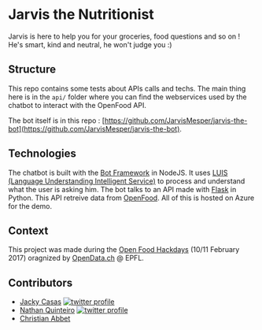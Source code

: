 # Jarvis the Nutritionist

Jarvis is here to help you for your groceries, food questions and so on ! He's smart, kind and neutral, he won't judge you :)


## Structure

This repo contains some tests about APIs calls and techs. The main thing here is in the `api/` folder where you can find the webservices used by the chatbot to interact with the OpenFood API.

The bot itself is in this repo : [https://github.com/JarvisMesper/jarvis-the-bot](https://github.com/JarvisMesper/jarvis-the-bot).


## Technologies

The chatbot is built with the [Bot Framework](https://dev.botframework.com) in NodeJS. It uses [LUIS (Language Understanding Intelligent Service)](https://www.luis.ai) to process and understand what the user is asking him. The bot talks to an API made with [Flask](http://flask.pocoo.org) in Python. This API retreive data from [OpenFood](https://www.openfood.ch). All of this is hosted on Azure for the demo.


## Context

This project was made during the [Open Food Hackdays](https://food.opendata.ch) (10/11 February 2017) oragnized by [OpenData.ch](https://opendata.ch) @ EPFL.


## Contributors

[1]: http://i.imgur.com/wWzX9uB.png
[2]: https://twitter.com/jackycasas_
[3]: https://twitter.com/nathan_quint

- [Jacky Casas](https://github.com/acknowledge) [![twitter profile][1]][2]
- [Nathan Quinteiro](https://github.com/nathanquinteiro) [![twitter profile][1]][3]
- [Christian Abbet](https://github.com/christlf)